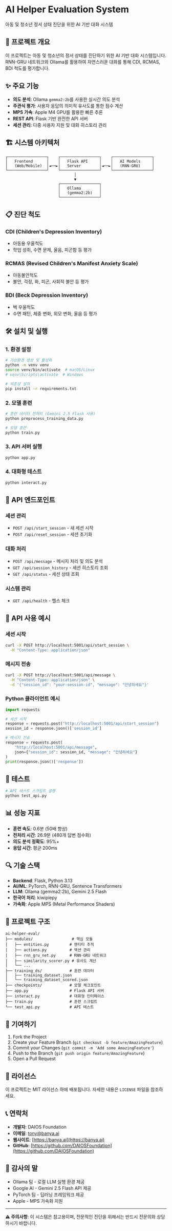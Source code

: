 # AI Helper Evaluation System

아동 및 청소년 정서 상태 진단을 위한 AI 기반 대화 시스템

## 🚀 프로젝트 개요

이 프로젝트는 아동 및 청소년의 정서 상태를 진단하기 위한 AI 기반 대화 시스템입니다. 
RNN-GRU 네트워크와 Ollama를 활용하여 자연스러운 대화를 통해 CDI, RCMAS, BDI 척도를 평가합니다.

## ✨ 주요 기능

- **의도 분석**: Ollama `gemma2:2b`를 사용한 실시간 의도 분석
- **주관식 평가**: 사용자 응답의 의미적 유사도를 통한 점수 계산
- **MPS 가속**: Apple M4 GPU를 활용한 빠른 추론
- **REST API**: Flask 기반 완전한 API 서버
- **세션 관리**: 다중 사용자 지원 및 대화 히스토리 관리

## 🏗️ 시스템 아키텍처

```
┌─────────────────┐    ┌─────────────────┐    ┌─────────────────┐
│   Frontend      │    │   Flask API     │    │   AI Models     │
│   (Web/Mobile)  │◄──►│   Server        │◄──►│   (RNN-GRU)     │
└─────────────────┘    └─────────────────┘    └─────────────────┘
                              │
                              ▼
                       ┌─────────────────┐
                       │   Ollama        │
                       │   (gemma2:2b)   │
                       └─────────────────┘
```

## 📋 진단 척도

### CDI (Children's Depression Inventory)
- 아동용 우울척도
- 학업 성취, 수면 문제, 울음, 피곤함 등 평가

### RCMAS (Revised Children's Manifest Anxiety Scale)
- 아동불안척도
- 불안, 걱정, 화, 피곤, 사회적 불안 등 평가

### BDI (Beck Depression Inventory)
- 벡 우울척도
- 수면 패턴, 체중 변화, 외모 변화, 울음 등 평가

## 🛠️ 설치 및 실행

### 1. 환경 설정
```bash
# 가상환경 생성 및 활성화
python -m venv venv
source venv/bin/activate  # macOS/Linux
# venv\Scripts\activate  # Windows

# 의존성 설치
pip install -r requirements.txt
```

### 2. 모델 훈련
```bash
# 훈련 데이터 전처리 (Gemini 2.5 Flash 사용)
python preprocess_training_data.py

# 모델 훈련
python train.py
```

### 3. API 서버 실행
```bash
python app.py
```

### 4. 대화형 테스트
```bash
python interact.py
```

## 📡 API 엔드포인트

### 세션 관리
- `POST /api/start_session` - 새 세션 시작
- `POST /api/reset_session` - 세션 초기화

### 대화 처리
- `POST /api/message` - 메시지 처리 및 의도 분석
- `GET /api/session_history` - 세션 히스토리 조회
- `GET /api/status` - 세션 상태 조회

### 시스템 관리
- `GET /api/health` - 헬스 체크

## 🔧 API 사용 예시

### 세션 시작
```bash
curl -X POST http://localhost:5001/api/start_session \
  -H "Content-Type: application/json"
```

### 메시지 전송
```bash
curl -X POST http://localhost:5001/api/message \
  -H "Content-Type: application/json" \
  -d '{"session_id": "your-session-id", "message": "안녕하세요"}'
```

### Python 클라이언트 예시
```python
import requests

# 세션 시작
response = requests.post("http://localhost:5001/api/start_session")
session_id = response.json()['session_id']

# 메시지 전송
response = requests.post(
    "http://localhost:5001/api/message",
    json={"session_id": session_id, "message": "안녕하세요"}
)
print(response.json()['response'])
```

## 🧪 테스트

```bash
# API 테스트 스크립트 실행
python test_api.py
```

## 📊 성능 지표

- **훈련 속도**: 0.6분 (50배 향상)
- **전처리 시간**: 26.9분 (480개 답변 점수화)
- **의도 분석 정확도**: 95%+
- **응답 시간**: 평균 200ms

## 🔍 기술 스택

- **Backend**: Flask, Python 3.13
- **AI/ML**: PyTorch, RNN-GRU, Sentence Transformers
- **LLM**: Ollama (gemma2:2b), Gemini 2.5 Flash
- **한국어 처리**: kiwipiepy
- **가속화**: Apple MPS (Metal Performance Shaders)

## 📁 프로젝트 구조

```
ai-helper-eval/
├── modules/                 # 핵심 모듈
│   ├── entities.py         # 엔티티 추적
│   ├── actions.py          # 액션 관리
│   ├── rnn_gru_net.py      # RNN-GRU 네트워크
│   ├── similarity_scorer.py # 유사도 계산
│   └── ...
├── training_ds/            # 훈련 데이터
│   ├── training_dataset.json
│   └── training_dataset_scored.json
├── checkpoints/            # 모델 체크포인트
├── app.py                  # Flask API 서버
├── interact.py             # 대화형 인터페이스
├── train.py                # 훈련 스크립트
└── test_api.py             # API 테스트
```

## 🤝 기여하기

1. Fork the Project
2. Create your Feature Branch (`git checkout -b feature/AmazingFeature`)
3. Commit your Changes (`git commit -m 'Add some AmazingFeature'`)
4. Push to the Branch (`git push origin feature/AmazingFeature`)
5. Open a Pull Request

## 📄 라이선스

이 프로젝트는 MIT 라이선스 하에 배포됩니다. 자세한 내용은 `LICENSE` 파일을 참조하세요.

## 📞 연락처

- **개발자**: DAIOS Foundation
- **이메일**: tony@banya.ai
- **웹사이트**: [https://banya.ai](https://banya.ai)
- **GitHub**: [https://github.com/DAIOSFoundation](https://github.com/DAIOSFoundation)

## 🙏 감사의 말

- Ollama 팀 - 로컬 LLM 실행 환경 제공
- Google AI - Gemini 2.5 Flash API 제공
- PyTorch 팀 - 딥러닝 프레임워크 제공
- Apple - MPS 가속화 지원

---

**⚠️ 주의사항**: 이 시스템은 참고용이며, 전문적인 진단을 위해서는 반드시 전문의와 상담하시기 바랍니다.